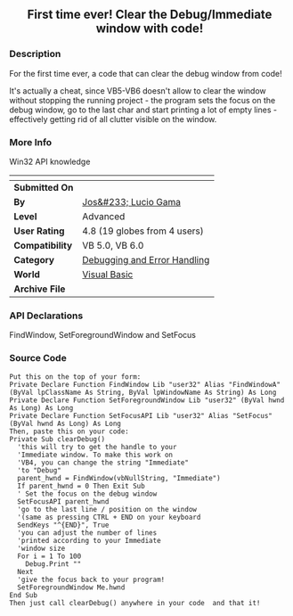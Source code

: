﻿<div align="center">

## First time ever\! Clear the Debug/Immediate window with code\!


</div>

### Description

For the first time ever, a code that can clear the debug window from code!

It's actually a cheat, since VB5-VB6 doesn't allow to clear the window without stopping the running project - the program sets the focus on the debug window, go to the last char and start printing a lot of empty lines - effectively getting rid of all clutter visible on the window.
 
### More Info
 
Win32 API knowledge


<span>             |<span>
---                |---
**Submitted On**   |
**By**             |[Jos&\#233; Lucio Gama](https://github.com/Planet-Source-Code/PSCIndex/blob/master/ByAuthor/jos-233-lucio-gama.md)
**Level**          |Advanced
**User Rating**    |4.8 (19 globes from 4 users)
**Compatibility**  |VB 5\.0, VB 6\.0
**Category**       |[Debugging and Error Handling](https://github.com/Planet-Source-Code/PSCIndex/blob/master/ByCategory/debugging-and-error-handling__1-26.md)
**World**          |[Visual Basic](https://github.com/Planet-Source-Code/PSCIndex/blob/master/ByWorld/visual-basic.md)
**Archive File**   |[](https://github.com/Planet-Source-Code/jos-233-lucio-gama-first-time-ever-clear-the-debug-immediate-window-with-code__1-71700/archive/master.zip)

### API Declarations

FindWindow, SetForegroundWindow and SetFocus


### Source Code

```
Put this on the top of your form:
Private Declare Function FindWindow Lib "user32" Alias "FindWindowA" (ByVal lpClassName As String, ByVal lpWindowName As String) As Long
Private Declare Function SetForegroundWindow Lib "user32" (ByVal hwnd As Long) As Long
Private Declare Function SetFocusAPI Lib "user32" Alias "SetFocus" (ByVal hwnd As Long) As Long
Then, paste this on your code:
Private Sub clearDebug()
  'this will try to get the handle to your
  'Immediate window. To make this work on
  'VB4, you can change the string "Immediate"
  'to "Debug"
  parent_hwnd = FindWindow(vbNullString, "Immediate")
  If parent_hwnd = 0 Then Exit Sub
  ' Set the focus on the debug window
  SetFocusAPI parent_hwnd
  'go to the last line / position on the window
  '(same as pressing CTRL + END on your keyboard
  SendKeys "^{END}", True
  'you can adjust the number of lines
  'printed according to your Immediate
  'window size
  For i = 1 To 100
    Debug.Print ""
  Next
  'give the focus back to your program!
  SetForegroundWindow Me.hwnd
End Sub
Then just call clearDebug() anywhere in your code  and that it!
```

